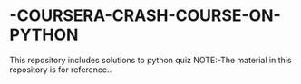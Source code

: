 # -COURSERA-CRASH-COURSE-ON-PYTHON
This repository includes solutions to python quiz
NOTE:-The material in this repository is for reference..



